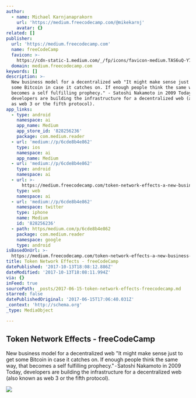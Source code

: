 ```yaml
---
author:
  - name: Michael Karnjanaprakorn
    url: 'https://medium.freecodecamp.com/@mikekarnj'
    avatar: {}
related: []
publisher:
  url: 'https://medium.freecodecamp.com'
  name: freeCodeCamp
  favicon: >-
    https://cdn-static-1.medium.com/_/fp/icons/favicon-medium.TAS6uQ-Y7kcKgi0xjcYHXw.ico
  domain: medium.freecodecamp.com
keywords: []
description: >-
  New business model for a decentralized web "It might make sense just to get
  some Bitcoin in case it catches on. If enough people think the same way, that
  becomes a self fulfilling prophecy." - Satoshi Nakamoto in 2009 Today,
  developers are building the infrastructure for a decentralized web (also known
  as web 3 or the fifth protocol).
app_links:
  - type: android
    namespace: ai
    app_name: Medium
    app_store_id: '828256236'
    package: com.medium.reader
  - url: 'medium://p/6cde8b4e862'
    type: ios
    namespace: ai
    app_name: Medium
  - url: 'medium://p/6cde8b4e862'
    type: android
    namespace: ai
  - url: >-
      https://medium.freecodecamp.com/token-network-effects-a-new-business-model-for-a-decentralized-web-6cde8b4e862
    type: web
    namespace: ai
  - url: 'medium://p/6cde8b4e862'
    namespace: twitter
    type: iphone
    name: Medium
    id: '828256236'
  - path: https/medium.com/p/6cde8b4e862
    package: com.medium.reader
    namespace: google
    type: android
isBasedOnUrl: >-
  https://medium.freecodecamp.com/token-network-effects-a-new-business-model-for-a-decentralized-web-6cde8b4e862
title: Token Network Effects - freeCodeCamp
datePublished: '2017-10-13T18:08:12.886Z'
dateModified: '2017-10-13T18:08:11.994Z'
via: {}
inFeed: true
sourcePath: _posts/2017-06-15-token-network-effects-freecodecamp.md
starred: false
datePublishedOriginal: '2017-06-15T17:06:40.031Z'
_context: 'http://schema.org'
_type: MediaObject

---
```

<article style=""><h1>Token Network Effects - freeCodeCamp</h1><p>New business model for a decentralized web "It might make sense just to get some Bitcoin in case it catches on. If enough people think the same way, that becomes a self fulfilling prophecy." - Satoshi Nakamoto in 2009 Today, developers are building the infrastructure for a decentralized web (also known as web 3 or the fifth protocol).</p><img src="https://cdn-images-1.medium.com/max/1200/1*__fpT9UiRR42LvspHuhSEQ.png" /></article>